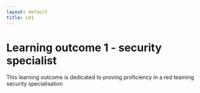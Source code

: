 ```yaml
---
layout: default
title: LO1
---
```

# Learning outcome 1 - security specialist

This learning outcome is dedicated to proving proficiency in a red teaming security specialisation
